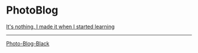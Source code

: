 # PhotoBlog
[It's nothing, I made it when I started learning](https://marnie0.github.io/PhotoBlog/)
__________
[Photo-Blog-Black](https://marnie0.github.io/PhotoBlog/PhotoBlog/)
